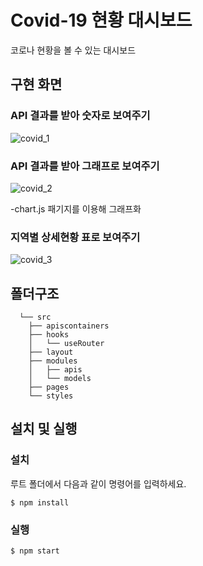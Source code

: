 # Covid-19 현황 대시보드
코로나 현황을 볼 수 있는 대시보드


## 구현 화면
### API 결과를 받아 숫자로 보여주기
![covid_1](https://github.com/nariri0814/covid19/assets/83111728/0f57002f-1525-43a8-8c2d-c831884bf1e5)


### API 결과를 받아 그래프로 보여주기
![covid_2](https://github.com/nariri0814/covid19/assets/83111728/216cd3bd-695f-4a2c-9f1d-f07082dceb00)

-chart.js 패기지를 이용해 그래프화

### 지역별 상세현황 표로 보여주기
![covid_3](https://github.com/nariri0814/covid19/assets/83111728/2bfab6d5-f958-432d-8595-676a3e5a03b2)



## 폴더구조
```
  └── src
    ├── apiscontainers
    ├── hooks
    │   └── useRouter
    ├── layout
    ├── modules
    │   ├── apis
    │   └── models
    ├── pages
    └── styles
```
    
## 설치 및 실행

### 설치

루트 폴더에서 다음과 같이 명령어를 입력하세요.

```
$ npm install
```

### 실행

```
$ npm start
```
